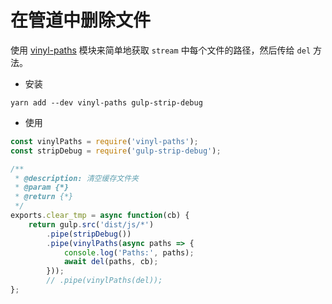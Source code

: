 <!--
 * @Author: tangdaoyong
 * @Date: 2020-12-30 20:40:17
 * @LastEditors: tangdaoyong
 * @LastEditTime: 2020-12-30 20:53:00
 * @Description: 在管道中删除文件
-->
# 在管道中删除文件

使用 [vinyl-paths](https://github.com/sindresorhus/vinyl-paths) 模块来简单地获取 `stream` 中每个文件的路径，然后传给 `del` 方法。

* 安装
```
yarn add --dev vinyl-paths gulp-strip-debug
```
* 使用
```js
const vinylPaths = require('vinyl-paths');
const stripDebug = require('gulp-strip-debug');

/**
 * @description: 清空缓存文件夹
 * @param {*}
 * @return {*}
 */
exports.clear_tmp = async function(cb) {
    return gulp.src('dist/js/*')
		.pipe(stripDebug())
		.pipe(vinylPaths(async paths => {
            console.log('Paths:', paths);
            await del(paths, cb);
        }));
        // .pipe(vinylPaths(del));
};
```
